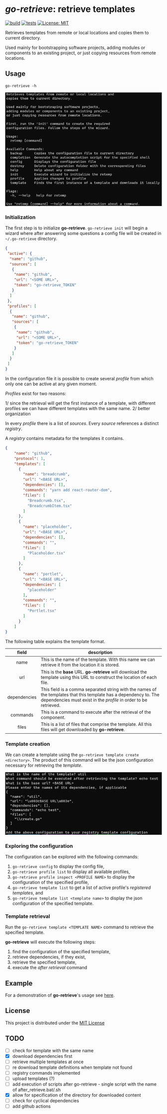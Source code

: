 # *go-retrieve*: retrieve templates

[![build](https://github.com/RomanosTrechlis/go-retrieve/workflows/build/badge.svg)](https://github.com/RomanosTrechlis/go-retrieve/actions?query=workflow%3Abuild)
[![tests](https://github.com/RomanosTrechlis/go-retrieve/workflows/test/badge.svg)](https://github.com/RomanosTrechlis/go-retrieve/actions?query=workflow%3Atest)
[![License: MIT](https://img.shields.io/badge/License-MIT-green.svg)](https://github.com/RomanosTrechlis/go-retrieve/blob/master/LICENSE)

Retrieves templates from remote or local locations and copies them to current directory.

Used mainly for bootstrapping software projects, adding modules or components to an existing project, 
or just copying resources from remote locations.

## Usage

```shell
go-retrieve -h
```

![](doc/images/retemp_help.png)

### Initialization

The first step is to initialize **go-retrieve**. ```go-retrieve init``` will begin a wizard where after answering some
questions a config file will be created in ```~/.go-retrieve``` directory.

```json
{
 "active": {
  "name": "github",
  "sources": [
   {
    "name": "github",
    "url": "<SOME URL>",
    "token": "go-retrieve_TOKEN"
   }
  ]
 },
 "profiles": [
  {
   "name": "github",
   "sources": [
    {
     "name": "github",
     "url": "<SOME URL>",
     "token": "go-retrieve_TOKEN"
    }
   ]
  }
 ]
}
```

In the configuration file it is possible to create several *profile* from which only one can be active at any given moment.

*Profiles* exist for two reasons:

1/ since the retrieval will get the first instance of a template, with different profiles we can have different templates with the same name.
2/ better organization

In every *profile* there is a list of *sources*. Every *source* references a distinct *registry*.

A *registry* contains metadata for the templates it contains.

```json
{
    "name": "github",
    "protocol": 1,
    "templates": [
      {
        "name": "breadcrumb",
        "url": "<BASE URL>",
        "dependencies": [],
        "commands": "yarn add react-router-dom",
        "files": [
          "Breadcrumb.tsx",
          "BreadcrumbItem.tsx"
        ]
      },
      {
        "name": "placeholder",
        "url": "<BASE URL>",
        "dependencies": [],
        "commands": "",
        "files": [
          "Placeholder.tsx"
        ]
      },
      {
        "name": "portlet",
        "url": "<BASE URL>",
        "dependencies": [
          "placeholder"
        ],
        "commands": "",
        "files": [
          "Portlet.tsx"
        ]
      }
    ]
}
```

The following table explains the template format.

|    field     | description                                                                                                                                                                           |
|:------------:|---------------------------------------------------------------------------------------------------------------------------------------------------------------------------------------|
|     name     | This is the name of the template. With this name we can retrieve it from the location it is stored.                                                                                   |
|     url      | This is the **base** URL. **go-retrieve** will download the template using this URL to construct the location of each file.                                                                |
| dependencies | This field is a comma separated string with the names of the templates that this template has a dependency to. The dependencies must exist in the *profile* in order to be retrieved. |
|   commands   | This is a command to execute after the retrieval of the component.                                                                                                                    |
|    files     | This is a list of files that comprise the template. All this files will get downloaded by **go-retrieve**.                                                                                 |


### Template creation

We can create a template using the ```go-retrieve template create <directory>```.
The product of this command will be the json configuration necessary for retrieving the *template*.

![](doc/images/template_create.png)

### Exploring the configuration

The configuration can be explored with the following commands:

1. ```go-retrieve config``` to display the config file,
2. ```go-retrieve profile list``` to display all available profiles,
3. ```go-retrieve profile inspect <PROFILE NAME>``` to display the configuration of the specified profile,
4. ```go-retrieve template list``` to get a list of active profile's *registered templates*, and 
5. ```go-retrieve template list <template name>``` to display the json configuration of the specified template.

### Template retrieval

Run the ```go-retrieve template <TEMPLATE NAME>``` command to retrieve the specified template.

**go-retrieve** will execute the following steps:

1. find the configuration of the specified template,
2. retrieve dependencies, if they exist,
3. retrieve the specified template,
4. execute the *after retrieval* command

## Example

For a demonstration of **go-retrieve**'s usage see [here](doc/example.md).

## License

This project is distributed under the [MIT License](LICENSE)

## TODO

- [ ] check for template with the same name
- [x] download dependencies first
- [ ] retrieve multiple templates at once
- [ ] re download template definitions when template not found
- [ ] registry commands implemented
- [ ] upload templates (?)
- [ ] add execution of scripts after go-retrieve - single script with the name of after_retrieve.bat/.sh
- [x] allow for specification of the directory for downloaded content
- [ ] check for cyclical dependencies
- [ ] add github actions
